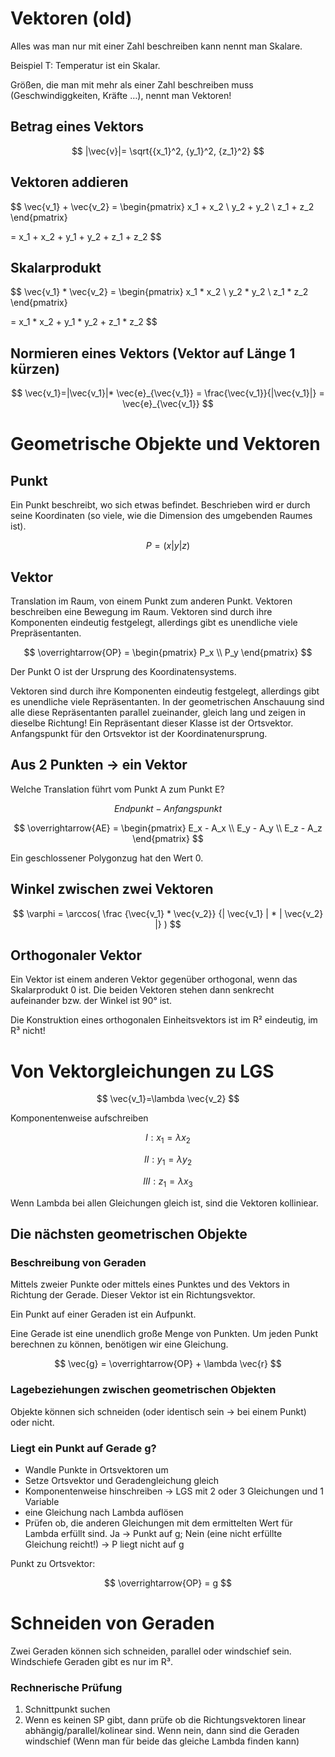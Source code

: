 # Vektoren (old)

Alles was man nur mit einer Zahl beschreiben kann nennt man Skalare. 

Beispiel T: Temperatur ist ein Skalar.

Größen, die man mit mehr als einer Zahl beschreiben muss (Geschwindiggkeiten, Kräfte …), nennt man Vektoren!

## Betrag eines Vektors

$$
|\vec{v}|= \sqrt{{x_1}^2, {y_1}^2, {z_1}^2}
$$

## Vektoren addieren

$$
\vec{v_1} + \vec{v_2} = 
\begin{pmatrix} x_1 + x_2 \\ y_2 + y_2 \\ z_1 + z_2 \end{pmatrix} 

= x_1 + x_2 + y_1 + y_2 + z_1 + z_2
$$

## Skalarprodukt

$$
\vec{v_1} * \vec{v_2} = 
\begin{pmatrix} x_1 * x_2 \\ y_2 * y_2 \\ z_1 * z_2 \end{pmatrix} 

= x_1 * x_2 + y_1 * y_2 + z_1 * z_2
$$

## Normieren eines Vektors (Vektor auf Länge 1 kürzen)

$$
\vec{v_1}=|\vec{v_1}|* \vec{e}_{\vec{v_1}} = \frac{\vec{v_1}}{|\vec{v_1}|} = \vec{e}_{\vec{v_1}}
$$

# Geometrische Objekte und Vektoren

## Punkt

Ein Punkt beschreibt, wo sich etwas befindet. Beschrieben wird er durch seine Koordinaten (so viele, wie die Dimension des umgebenden Raumes ist).

$$
P = (x|y|z)
$$

## Vektor

Translation im Raum, von einem Punkt zum anderen Punkt. Vektoren beschreiben eine Bewegung im Raum. Vektoren sind durch ihre Komponenten eindeutig festgelegt, allerdings gibt es unendliche viele Prepräsentanten.

$$
\overrightarrow{OP} = 
\begin{pmatrix} P_x \\ P_y \end{pmatrix} 
$$

Der Punkt O ist der Ursprung des Koordinatensystems.

Vektoren sind durch ihre Komponenten eindeutig festgelegt, allerdings gibt es unendliche viele Repräsentanten. In der geometrischen Anschauung sind alle diese Repräsentanten parallel zueinander, gleich lang und zeigen in dieselbe Richtung! Ein Repräsentant dieser Klasse ist der Ortsvektor. Anfangspunkt für den Ortsvektor ist der Koordinatenursprung.

## Aus 2 Punkten → ein Vektor

Welche Translation führt vom Punkt A zum Punkt E?

$$
Endpunkt - Anfangspunkt
$$

$$
\overrightarrow{AE} = 
\begin{pmatrix} E_x - A_x \\ E_y - A_y \\ E_z - A_z \end{pmatrix} 
$$

Ein geschlossener Polygonzug hat den Wert 0.

## Winkel zwischen zwei Vektoren

$$
\varphi = \arccos(
\frac
{\vec{v_1} * \vec{v_2}}
{| \vec{v_1} | * | \vec{v_2} |}
)
$$

## Orthogonaler Vektor

Ein Vektor ist einem anderen Vektor gegenüber orthogonal, wenn das Skalarprodukt 0 ist. Die beiden Vektoren stehen dann senkrecht aufeinander bzw. der Winkel ist 90° ist.

Die Konstruktion eines orthogonalen Einheitsvektors ist im R² eindeutig, im R³ nicht!

# Von Vektorgleichungen zu LGS

$$
\vec{v_1}=\lambda \vec{v_2}
$$

Komponentenweise aufschreiben

$$
I: x_1= \lambda x_2
$$

$$
II: y_1= \lambda y_2
$$

$$
III: z_1= \lambda x_3
$$

Wenn Lambda bei allen Gleichungen gleich ist, sind die Vektoren kolliniear.

## Die nächsten geometrischen Objekte

### Beschreibung von Geraden

Mittels zweier Punkte oder mittels eines Punktes und des Vektors in Richtung der Gerade. Dieser Vektor ist ein Richtungsvektor.

Ein Punkt auf einer Geraden ist ein Aufpunkt.

Eine Gerade ist eine unendlich große Menge von Punkten. Um jeden Punkt berechnen zu können, benötigen wir eine Gleichung.

$$
\vec{g} = \overrightarrow{OP} + \lambda \vec{r}
$$

### Lagebeziehungen zwischen geometrischen Objekten

Objekte können sich schneiden (oder identisch sein → bei einem Punkt) oder nicht.

### Liegt ein Punkt auf Gerade g?

- Wandle Punkte in Ortsvektoren um
- Setze Ortsvektor und Geradengleichung gleich
- Komponentenweise hinschreiben → LGS mit 2 oder 3 Gleichungen und 1 Variable
- eine Gleichung nach Lambda auflösen
- Prüfen ob, die anderen Gleichungen mit dem ermittelten Wert für Lambda erfüllt sind. Ja → Punkt auf g; Nein (eine nicht erfüllte Gleichung reicht!) → P liegt nicht auf g

Punkt zu Ortsvektor:

$$
\overrightarrow{OP} = g
$$

# Schneiden von Geraden

Zwei Geraden können sich schneiden, parallel oder windschief sein. Windschiefe Geraden gibt es nur im R³.

### Rechnerische Prüfung

1. Schnittpunkt suchen
2. Wenn es keinen SP gibt, dann prüfe ob die Richtungsvektoren linear abhängig/parallel/kolinear sind. Wenn nein, dann sind die Geraden windschief (Wenn man für beide das gleiche Lambda finden kann)
